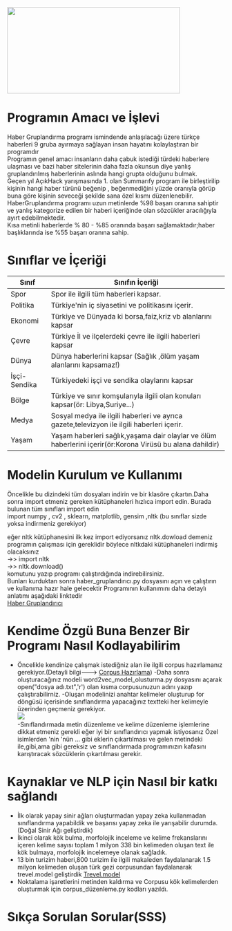 <img src="https://github.com/Halil-ibrahim-GUNBULAK/HaberGruplandirma/blob/master/simge.png" width="400" height="200">

# Programın Amacı ve İşlevi

Haber Gruplandırma programı ismindende anlaşılacağı üzere türkçe haberleri 9 gruba ayırmaya sağlayan insan hayatını kolaylaştıran bir programdır<br/>
Programın genel amacı insanların daha çabuk istediği türdeki haberlere ulaşması ve bazi haber sitelerinin daha fazla okunsun diye yanlış gruplandırılmış haberlerinin aslında hangi grupta olduğunu bulmak.<br/>
Geçen yıl AçıkHack yarışmasında 1. olan Summarıfy program ile birleştirilip kişinin hangi haber türünü beğenip , beğenmediğini yüzde oranıyla görüp buna göre kişinin seveceği şekilde sana özel kısmı düzenlenebilir.
HaberGruplandırma programı uzun metinlerde %98 başarı oranına sahiptir ve yanlış kategorize edilen bir haberi içeriğinde olan sözcükler aracılığıyla ayırt edebilmektedir.<br/> 
Kısa metinli haberlerde  % 80 - %85 oranında başarı sağlamaktadır;haber başlıklarında ise %55 başarı oranına sahip.<br/> 
# Sınıflar ve İçeriği<br/>
  
 Sınıf | Sınıfın İçeriği
------------ | -------------
Spor | Spor ile ilgili tüm haberleri kapsar.
Politika | Türkiye'nin iç siyasetini ve politikasını içerir.
Ekonomi | Türkiye ve Dünyada ki borsa,faiz,kriz vb alanlarını kapsar
Çevre |Türkiye İl ve ilçelerdeki çevre ile ilgili haberleri kapsar
Dünya| Dünya haberlerini kapsar (Sağlık ,ölüm yaşam alanlarını  kapsamaz!)
İşçi-Sendika| Türkiyedeki işçi ve sendika olaylarını kapsar
Bölge|Türkiye ve sınır komşularıyla ilgili olan konuları kapsar(ör: Libya,Suriye...)
Medya|Sosyal medya ile ilgili haberleri ve ayrıca gazete,televizyon ile ilgili haberleri içerir.
Yaşam|Yaşam haberleri sağlık,yaşama dair olaylar ve ölüm haberlerini içerir(ör:Korona Virüsü bu alana dahildir)

# Modelin Kurulum ve Kullanımı 
Öncelikle bu dizindeki tüm dosyaları indirin ve bir klasöre çıkartın.Daha sonra import etmeniz gereken kütüphaneleri hızlıca import edin.
Burada bulunan tüm sınıfları import edin<br/>
import  numpy , cv2 , sklearn, matplotlib, gensim ,nltk (bu sınıflar sizde yoksa indirmeniz gerekiyor)<br/>


eğer nltk kütüphanesini ilk kez import ediyorsanız nltk.dowload demeniz programın çalışması için gereklidir böylece nltkdaki kütüphaneleri indirmiş olacaksınız<br/>
->> import nltk<br/>
->> nltk.download()<br/> komutunu yazıp programı çalıştırdığında  indirebilirsiniz.<br/>
Bunları kurduktan sonra haber_gruplandırıcı.py dosyasını açın ve çalıştırın ve kullanıma hazır hale gelecektir Programının kullanımını daha detaylı anlatımı aşağıdaki linktedir<br/>
[Haber Gruplandırıcı](.....)<br/>
# Kendime Özgü Buna Benzer Bir Programı Nasıl Kodlayabilirim
- Öncelikle kendinize çalışmak istediğniz  alan ile ilgili corpus hazırlamanız gerekiyor.(Detayli bilgi---> [Corpus Hazırlama](https://github.com/Halil-ibrahim-GUNBULAK/Corpus_Olusturma))
-Daha sonra oluşturacağınız modeli word2vec_model_olusturma.py dosyasını açarak open("dosya adı.txt",'r') olan kısma corpusunuzun adını yazıp çalıştırabilirniz.
-Oluşan modelinizi anahtar kelimeler oluşturup for döngüsü içerisinde sınıflandırma yapacağınız textteki her kelimeyle üzerinden geçmeniz gerekiyor. <br/>
<img src="https://github.com/Halil-ibrahim-GUNBULAK/HaberGruplandirma/blob/master/tan%C4%B1t%C4%B1m.png"> <br/>
-Sınıflandırmada metin düzenleme ve kelime düzenleme işlemlerine dikkat etmeniz gerekli eğer iyi bir sınıflandırıcı yapmak istiyosanız Özel isimlerden 'nin 'nün ... gibi eklerin çıkartılması ve gelen metindeki ile,gibi,ama gibi gereksiz ve sınıflandırmada programınızın kafasını karıştıracak sözcüklerin çıkartılması gerekir.
# Kaynaklar ve NLP için Nasıl bir katkı sağlandı
- İlk olarak yapay sinir ağları oluşturmadan yapay zeka kullanmadan sınıflandırma yapabildik ve başarısı yapay zeka ile yarışabilir durumda.(Doğal Sinir Ağı geliştirdik)
- İkinci olarak kök bulma, morfolojik inceleme ve kelime frekanslarını içeren kelime sayısı toplam 1 milyon 338 bin kelimeden oluşan text ile kök bulmaya, morfolojik incelemeye olanak sağladık.
- 13 bin  turizim haberi,800 turizim ile ilgili makaleden faydalanarak 1.5 milyon kelimeden oluşan türk gezi corpusundan faydalanarak trevel.model geliştirdik [Trevel.model](eklencek)
- Noktalama işaretlerini metinden kaldırma ve Corpusu kök kelimelerden oluşturmak için corpus_düzenleme.py kodları yazıldı.
# Sıkça Sorulan Sorular(SSS)




